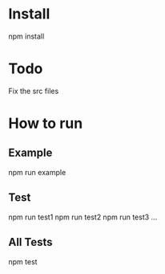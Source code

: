 # Install

npm install

# Todo

Fix the src files

# How to run

## Example

npm run example

## Test

npm run test1
npm run test2
npm run test3
...

## All Tests

npm test
